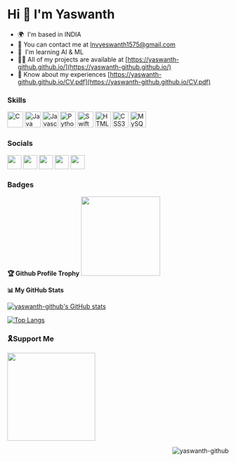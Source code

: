 Hi 👋 I'm Yaswanth
=========================

* 🌍  I'm based in INDIA
* 📧  You can contact me at [lnvyeswanth1575@gmail.com](mailto:lnvyeswanth1575@gmail.com)
* 🧠  I'm learning AI & ML
* 👨‍💻 All of my projects are available at [https://yaswanth-github.github.io/](https://yaswanth-github.github.io/)
* 📄 Know about my experiences [https://yaswanth-github.github.io/CV.pdf](https://yaswanth-github.github.io/CV.pdf)

### Skills

<p align="left">
<a href="https://docs.microsoft.com/en-us/cpp/?view=msvc-170" target="_blank" rel="noreferrer"><img src="https://raw.githubusercontent.com/danielcranney/readme-generator/main/public/icons/skills/c-colored.svg" width="36" height="36" alt="C" /></a>
<a href="https://www.oracle.com/java/" target="_blank" rel="noreferrer"><img src="https://raw.githubusercontent.com/danielcranney/readme-generator/main/public/icons/skills/java-colored.svg" width="36" height="36" alt="Java" /></a>
<a href="https://developer.mozilla.org/en-US/docs/Web/JavaScript" target="_blank" rel="noreferrer"><img src="https://raw.githubusercontent.com/danielcranney/readme-generator/main/public/icons/skills/javascript-colored.svg" width="36" height="36" alt="Javascript" /></a>
<a href="https://www.python.org/" target="_blank" rel="noreferrer"><img src="https://raw.githubusercontent.com/danielcranney/readme-generator/main/public/icons/skills/python-colored.svg" width="36" height="36" alt="Python" /></a>
<a href="https://developer.apple.com/swift/" target="_blank" rel="noreferrer"><img src="https://raw.githubusercontent.com/danielcranney/readme-generator/main/public/icons/skills/swift-colored.svg" width="36" height="36" alt="Swift" /></a>
<a href="https://developer.mozilla.org/en-US/docs/Glossary/HTML5" target="_blank" rel="noreferrer"><img src="https://raw.githubusercontent.com/danielcranney/readme-generator/main/public/icons/skills/html5-colored.svg" width="36" height="36" alt="HTML5" /></a>
<a href="https://www.w3.org/TR/CSS/#css" target="_blank" rel="noreferrer"><img src="https://raw.githubusercontent.com/danielcranney/readme-generator/main/public/icons/skills/css3-colored.svg" width="36" height="36" alt="CSS3" /></a>
<a href="https://www.mysql.com/" target="_blank" rel="noreferrer"><img src="https://raw.githubusercontent.com/danielcranney/readme-generator/main/public/icons/skills/mysql-colored.svg" width="36" height="36" alt="MySQL" /></a>
</p>


### Socials

<p align="left"> <a href="https://www.facebook.com/lnvyaswanth" target="_blank" rel="noreferrer"><img src="https://raw.githubusercontent.com/danielcranney/readme-generator/main/public/icons/socials/facebook.svg" width="32" height="32" /></a> <a href="https://www.github.com/yaswanth-github" target="_blank" rel="noreferrer"><img src="https://raw.githubusercontent.com/danielcranney/readme-generator/main/public/icons/socials/github.svg" width="32" height="32" /></a> <a href="http://www.instagram.com/thenext.9" target="_blank" rel="noreferrer"><img src="https://raw.githubusercontent.com/danielcranney/readme-generator/main/public/icons/socials/instagram.svg" width="32" height="32" /></a> <a href="https://www.linkedin.com/in/lnvyaswanth" target="_blank" rel="noreferrer"><img src="https://raw.githubusercontent.com/danielcranney/readme-generator/main/public/icons/socials/linkedin.svg" width="32" height="32" /></a> <a href="https://www.twitter.com/yaswanth_tr" target="_blank" rel="noreferrer"><img src="https://raw.githubusercontent.com/danielcranney/readme-generator/main/public/icons/socials/twitter.svg" width="32" height="32" /></a></p>

### Badges

<!-- trophies -->
<b>🏆 Github Profile Trophy</b>
<a href="https://github.com/ryo-ma/github-profile-trophy">
  <img height="180" src="https://github-profile-trophy.vercel.app/?username=yaswanth-github&column=8&theme=algolia&no-frame=true"/>
</a>

<b>📊 My GitHub Stats</b>

<a href="http://www.github.com/yaswanth-github"><img src="https://github-readme-stats.vercel.app/api?username=yaswanth-github&show_icons=true&hide=&count_private=true&title_color=0891b2&text_color=ffffff&icon_color=0891b2&bg_color=1c1917&hide_border=true&show_icons=true" alt="yaswanth-github's GitHub stats" /></a>

<!-- Github commits graph -->
<!-- <a href="http://www.github.com/yaswanth-github"><img src="https://activity-graph.herokuapp.com/graph?username=yaswanth-github&bg_color=1c1917&color=ffffff&line=0891b2&point=ffffff&area_color=1c1917&area=true&hide_border=true&custom_title=GitHub%20Commits%20Graph" alt="GitHub Commits Graph" /></a> -->



<!-- Most used Languages-->
[![Top Langs](https://github-readme-stats.vercel.app/api/top-langs/?username=yaswanth-github&layout=compact&theme=blue-green)](https://github.com/anuraghazra/github-readme-stats)

### 🎗Support Me

<a href="https://www.buymeacoffee.com/lnvyaswanth"><img src="https://cdn.buymeacoffee.com/buttons/v2/default-yellow.png" width="200" /></a>

 <p align="right"> <img src="https://komarev.com/ghpvc/?username=yaswanth-github&label=Profile%20views&color=0e75b6&style=flat" alt="yaswanth-github" /> </p>
